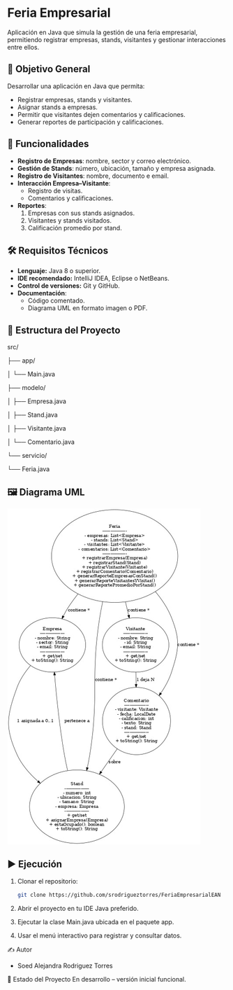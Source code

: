 # Feria Empresarial

Aplicación en Java que simula la gestión de una feria empresarial, permitiendo registrar empresas, stands, visitantes y gestionar interacciones entre ellos.

## 📌 Objetivo General
Desarrollar una aplicación en Java que permita:
- Registrar empresas, stands y visitantes.
- Asignar stands a empresas.
- Permitir que visitantes dejen comentarios y calificaciones.
- Generar reportes de participación y calificaciones.

## 🚀 Funcionalidades
- **Registro de Empresas**: nombre, sector y correo electrónico.
- **Gestión de Stands**: número, ubicación, tamaño y empresa asignada.
- **Registro de Visitantes**: nombre, documento e email.
- **Interacción Empresa–Visitante**:
    - Registro de visitas.
    - Comentarios y calificaciones.
- **Reportes**:
    1. Empresas con sus stands asignados.
    2. Visitantes y stands visitados.
    3. Calificación promedio por stand.

## 🛠 Requisitos Técnicos
- **Lenguaje:** Java 8 o superior.
- **IDE recomendado:** IntelliJ IDEA, Eclipse o NetBeans.
- **Control de versiones:** Git y GitHub.
- **Documentación**:
    - Código comentado.
    - Diagrama UML en formato imagen o PDF.

## 📂 Estructura del Proyecto
src/

├── app/

│ └── Main.java

├── modelo/

│ ├── Empresa.java

│ ├── Stand.java

│ ├── Visitante.java 

│ └── Comentario.java

└── servicio/

└── Feria.java

## 🖼 Diagrama UML
![Diagrama UML](feria_empresarial_uml.jpeg)

## ▶ Ejecución
1. Clonar el repositorio:
   ```bash
   git clone https://github.com/srodrigueztorres/FeriaEmpresarialEAN
2. Abrir el proyecto en tu IDE Java preferido.

3. Ejecutar la clase Main.java ubicada en el paquete app.

4. Usar el menú interactivo para registrar y consultar datos.

✍ Autor
- Soed Alejandra Rodriguez Torres

📅 Estado del Proyecto
En desarrollo – versión inicial funcional.